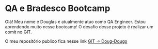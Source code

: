 # QA e Bradesco Bootcamp

Olá! Meu nome é Douglas e atualmente atuo como QA Engineer. Estou aprendendo muito nesse bootcamp! O desafio desse projeto é realizar um comit no GIT. 


O  meu repositório publico fica nesse link [GIT → Doug-Dougo](https://github.com/doug-dougo)
